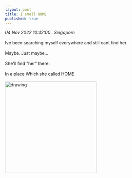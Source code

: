 ```yaml
---
layout: post
title: I smell HOME
published: true
---
```

_04 Nov 2022 10:42:00 . Singapore_
<br>
<br>
Ive been searching myself everywhere and still cant find her.
<br>
<br>
Maybe. Just maybe... 
<br>
<br>
She'll find "her" there.
<br>
<br>
In a place Which she called HOME 
<br>
<br>
<img src="https://drive.google.com/uc?export=view&id=1t7eDS0Fdz8tSZG29rDb-ppwCxrt9xKxn" alt="drawing" width="300"/>

